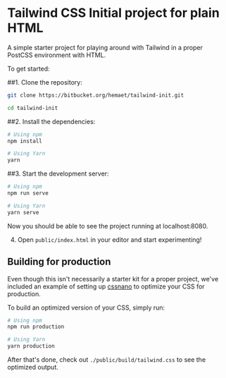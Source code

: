 # Tailwind CSS Initial project for plain HTML

A simple starter project for playing around with Tailwind in a proper PostCSS environment with HTML.

To get started:

##1. Clone the repository:

   ```bash
   git clone https://bitbucket.org/hemaet/tailwind-init.git

   cd tailwind-init
   ```

##2. Install the dependencies:

   ```bash
   # Using npm
   npm install

   # Using Yarn
   yarn
   ```

##3. Start the development server:

   ```bash
   # Using npm
   npm run serve

   # Using Yarn
   yarn serve
   ```

   Now you should be able to see the project running at localhost:8080.

4. Open `public/index.html` in your editor and start experimenting!

## Building for production

Even though this isn't necessarily a starter kit for a proper project, we've included an example of setting up [cssnano](https://cssnano.co/) to optimize your CSS for production.

To build an optimized version of your CSS, simply run:

```bash
# Using npm
npm run production

# Using Yarn
yarn production
```

After that's done, check out `./public/build/tailwind.css` to see the optimized output.


